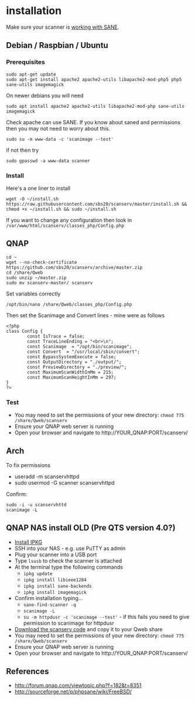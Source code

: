 # installation
Make sure your scanner is [working with SANE](install-sane.md).

## Debian / Raspbian / Ubuntu

### Prerequisites

```
sudo apt-get update
sudo apt-get install apache2 apache2-utils libapache2-mod-php5 php5 sane-utils imagemagick
```
On newer debians you will need
```
sudo apt install apache2 apache2-utils libapache2-mod-php sane-utils imagemagick
```

Check apache can use SANE. If you know about saned and permissions then you may
not need to worry about this.

```
sudo su -m www-data -c 'scanimage --test'
```

if not then try

```
sudo gpasswd -a www-data scanner
```

### Install
Here's a one liner to install
```
wget -O ~/install.sh https://raw.githubusercontent.com/sbs20/scanserv/master/install.sh && chmod +x ~/install.sh && sudo ~/install.sh
```

If you want to change any configuration then look in
`/var/www/html/scanserv/classes_php/Config.php`

## QNAP
```
cd ~
wget --no-check-certificate https://github.com/sbs20/scanserv/archive/master.zip
cd /share/Qweb
sudo unzip ~/master.zip
sudo mv scanserv-master/ scanserv
```

Set variables correctly

```
/opt/bin/nano /share/Qweb/classes_php/Config.php
```

Then set the Scanimage and Convert lines - mine were as follows

```
<?php
class Config {
        const IsTrace = false;
        const TraceLineEnding = "<br>\n";
        const Scanimage  = "/opt/bin/scanimage";
        const Convert  = "/usr/local/sbin/convert";
        const BypassSystemExecute = false;
        const OutputDirectory = "./output/";
        const PreviewDirectory = "./preview/";
        const MaximumScanWidthInMm = 215;
        const MaximumScanHeightInMm = 297;
}
?>
```

### Test
 * You may need to set the permissions of your new directory: `chmod 775 /share/Qweb/scanserv`
 * Ensure your QNAP web server is running
 * Open your browser and navigate to http://YOUR_QNAP:PORT/scanserv/ 

## Arch
To fix permissions

 * useradd -m scanservhttpd
 * sudo usermod -G scanner scanservhttpd

Confirm:
```
sudo -i -u scanservhttd
scanimage -L
```

## QNAP NAS install OLD (Pre QTS version 4.0?)
 * [Install IPKG](http://wiki.qnap.com/wiki/Install_Optware_IPKG)
 * SSH into your NAS - e.g. use PuTTY as admin
 * Plug your scanner into a USB port
 * Type `lsusb` to check the scanner is attached
 * At the terminal type the following commands
    * `ipkg update`
    * `ipkg install libieee1284`
    * `ipkg install sane-backends`
    * `ipkg install imagemagick`
 * Confirm installation typing...
    * `sane-find-scanner -q`
    * `scanimage -L`
    * `su -m httpdusr -c 'scanimage --test'` - if this fails you need to give permission to scanimage for httpdusr
 * [Download the scanserv code](https://github.com/sbs20/scanserv/archive/master.zip) and copy it to your Qweb share
 * You may need to set the permissions of your new directory: `chmod 775 /share/Qweb/scanserv`
 * Ensure your QNAP web server is running
 * Open your browser and navigate to http://YOUR_QNAP:PORT/scanserv/ 

## References
 * http://forum.qnap.com/viewtopic.php?f=182&t=8351
 * http://sourceforge.net/p/phpsane/wiki/FreeBSD/
